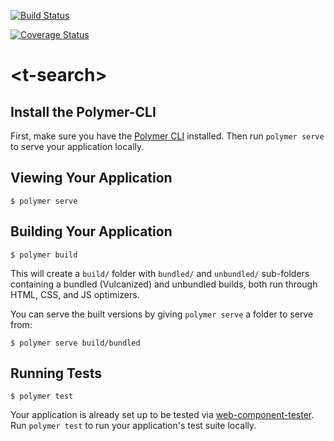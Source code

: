 [![Build Status](https://travis-ci.org/Ankita-J/t-search.svg?branch=master)](https://travis-ci.org/Ankita-J/t-search)

[![Coverage Status](https://coveralls.io/repos/github/Ankita-J/t-search/badge.svg?branch=master)](https://coveralls.io/github/Ankita-J/t-search)
# \<t-search\>



## Install the Polymer-CLI

First, make sure you have the [Polymer CLI](https://www.npmjs.com/package/polymer-cli) installed. Then run `polymer serve` to serve your application locally.

## Viewing Your Application

```
$ polymer serve
```

## Building Your Application

```
$ polymer build
```

This will create a `build/` folder with `bundled/` and `unbundled/` sub-folders
containing a bundled (Vulcanized) and unbundled builds, both run through HTML,
CSS, and JS optimizers.

You can serve the built versions by giving `polymer serve` a folder to serve
from:

```
$ polymer serve build/bundled
```

## Running Tests

```
$ polymer test
```

Your application is already set up to be tested via [web-component-tester](https://github.com/Polymer/web-component-tester). Run `polymer test` to run your application's test suite locally.
